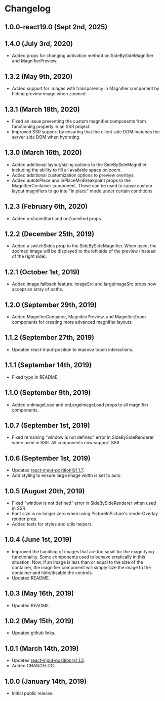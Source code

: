 # Changelog

## 1.0.0-react19.0 (Sept 2nd, 2025)

## 1.4.0 (July 3rd, 2020)

- Added props for changing activation method on SideBySideMagnifier and MagnifierPreview.

## 1.3.2 (May 9th, 2020)

- Added support for images with transparency in Magnifier component by hiding preview image when zoomed.

## 1.3.1 (March 18th, 2020)

- Fixed an issue preventing the custom magnifier components from functioning properly in an SSR project.
- Improved SSR support by ensuring that the client side DOM matches the server side DOM when hydrating.

## 1.3.0 (March 16th, 2020)

- Added additional layout/sizing options to the SideBySideMagnifier, including the ability to fill all available space on zoom.
- Added additional customization options to preview overlays.
- Added autoInPlace and inPlaceMinBreakpoint props to the MagnifierContainer component. These can be used to cause custom layout magnifiers to go into "in place" mode under certain conditions.

## 1.2.3 (February 6th, 2020)

- Added onZoomStart and onZoomEnd props.

## 1.2.2 (December 25th, 2019)

- Added a switchSides prop to the SideBySideMagnifier. When used, the zoomed image will be displayed to the left side of the preview (instead of the right side).

## 1.2.1 (October 1st, 2019)

- Added image fallback feature. imageSrc and largeImageSrc props now accept an array of paths.

## 1.2.0 (September 29th, 2019)

- Added MagnifierContainer, MagnifierPreview, and MagnifierZoom components for creating more advanced magnifier layouts.

## 1.1.2 (September 27th, 2019)

- Updated react-input-position to improve touch interactions.

## 1.1.1 (September 14th, 2019)

- Fixed typo in README.

## 1.1.0 (September 9th, 2019)

- Added onImageLoad and onLargeImageLoad props to all magnifier components.

## 1.0.7 (September 1st, 2019)

- Fixed remaining "window is not defined" error in SideBySideRenderer when used in SSR. All components now support SSR.

## 1.0.6 (September 1st, 2019)

- Updated react-input-position@1.1.7.
- Add styling to ensure large image width is set to auto.

## 1.0.5 (August 20th, 2019)

- Fixed "window is not defined" error in SideBySideRenderer when used in SSR.
- Font size is no longer zero when using PictureInPicture's renderOverlay render prop.
- Added tests for styles and utils helpers.

## 1.0.4 (June 1st, 2019)

- Improved the handling of images that are too small for the magnifying functionality. Some components used to behave erratically in this situation. Now, if an image is less than or equal to the size of the container, the magnifier component will simply size the image to the container and hide/disable the controls.
- Updated README.

## 1.0.3 (May 16th, 2019)

- Updated README.

## 1.0.2 (May 15th, 2019)

- Updated github links.

## 1.0.1 (March 14th, 2019)

- Updated react-input-position@1.1.3.
- Added CHANGELOG.

## 1.0.0 (January 14th, 2019)

- Initial public release.
